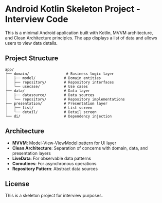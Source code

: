 # Android Kotlin Skeleton Project - Interview Code

This is a minimal Android application built with Kotlin, MVVM architecture, and Clean Architecture principles. The app displays a list of data and allows users to view data details.

## Project Structure

```
app/
├── domain/                 # Business logic layer
│   ├── model/             # Domain entities
│   ├── repository/        # Repository interfaces
│   └── usecase/           # Use cases
├── data/                  # Data layer
│   ├── datasource/        # Data sources
│   └── repository/        # Repository implementations
├── presentation/          # Presentation layer
│   ├── list/              # List screen
│   └── detail/            # Detail screen
└── di/                    # Dependency injection
```

## Architecture

- **MVVM**: Model-View-ViewModel pattern for UI layer
- **Clean Architecture**: Separation of concerns with domain, data, and presentation layers
- **LiveData**: For observable data patterns
- **Coroutines**: For asynchronous operations
- **Repository Pattern**: Abstract data sources

## License

This is a skeleton project for interview purposes.
